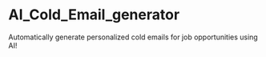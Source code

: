 # AI_Cold_Email_generator
Automatically generate personalized cold emails for job opportunities using AI!
